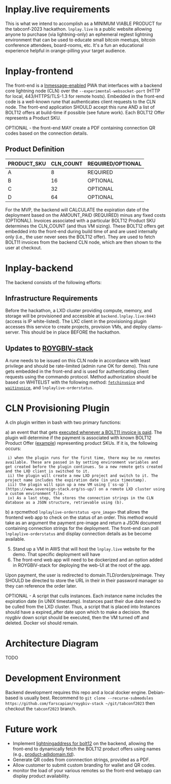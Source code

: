 # lnplay.live requirements

This is what we intend to accomplish as a MINIMUM VIABLE PRODUCT for the tabconf-2023 hackathon. `lnplay.live` is a public website allowing anyone to purchase (via lightning-only) an ephemeral regtest lightning environment that can be used to educate small bitcoin meetups, bitcoin conference attendees, board-rooms, etc. It's a fun an educational experience helpful in orange-pilling your target audience.
# lnplay-frontend

The front-end is a [lnmessage-enabled](https://github.com/aaronbarnardsound/lnmessage) PWA that interfaces with a backend core lightning node (CLN) over the `--experimental-websocket-port` (HTTP for local, 443/HTTPS/TLS-1.3 for remote hosts). Embedded in the front-end code is a well-known rune that authenticates client requests to the CLN node. The front-end application SHOULD accept this rune AND a list of BOLT12 offers at build-time if possible (see future work). Each BOLT12 Offer represents a Product SKU.

OPTIONAL - the front-end MAY create a PDF containing connection QR codes based on the connection details.
## Product Definition

|PRODUCT_SKU|CLN_COUNT|REQUIRED/OPTIONAL|
|---|---|---|
|A|8|REQUIRED|
|B|16|OPTIONAL|
|C|32|OPTIONAL|
|D|64|OPTIONAL|

For the MVP, the backend will CALCULATE the expiration date of the deployment based on the AMOUNT_PAID (REQUIRED) minus any fixed costs (OPTIONAL). Invoices associated with a particular BOLT12 Product SKU determines the CLN_COUNT (and thus VM sizing). These BOLT12 offers get embedded into the front-end during build time of and are used internally only (i.e., the user never sees the BOLT12 offer). They are used to fetch BOLT11 invoices from the backend CLN node, which are then shown to the user at checkout.
# lnplay-backend

The backend consists of the following efforts:

## Infrastructure Requirements

Before the hackathon, a LXD cluster providing compute, memory, and storage will be provisioned and accessible at `backend.lnplay.live:8443` (access is IP white-listed). The LXC client in the provisioning plugin accesses this service to create projects, provision VMs, and deploy clams-server. This should be in place BEFORE the hackathon.

## Updates to [ROYGBIV-stack](https://github.com/farscapian/roygbiv-stack)

A rune needs to be issued on this CLN node in accordance with least privilege and should be rate-limited (admin rune OK for demo). This rune gets embedded in the front-end and is used for authenticating client requests using the commando protocol. Method authorization should be based on WHITELIST with the following method: [`fetchinvoice`](https://docs.corelightning.org/reference/lightning-fetchinvoice) and [`waitinvoice`](https://docs.corelightning.org/reference/lightning-waitinvoice), and `lnplaylive-orderstatus`.


# CLN Provisioning Plugin

A cln plugin written in bash with two primary functions:  
  
  a) an event that that gets [executed whenever a BOLT11 invoice is paid](https://docs.corelightning.org/docs/event-notifications). The plugin will determine if the payment is associated with known BOLT12 Product Offer ([example](https://github.com/daGoodenough/bolt12-prism/blob/main/prism-plugin.py)) representing product SKUs. If it is, the following occurs:
  
     i) when the plugin runs for the first time, there may be no remotes available. These are passed in by setting environment variables and get created before the plugin continues. So a new remote gets created and the LXD client is switched to it.
     ii) the plugin will create a new LXD project and switch to it. The project name includes the expiration date (in unix timestamp).
     iii) the plugin will spin up a new VM using [`ss-up`](https://www.sovereign-stack.org/ss-up/) on a remote LXD cluster using a custom environment file.
     iv) As a last step, the stores the connection strings in the CLN database as a JSON structure, retrievable using (b).
  
  b) a rpcmethod `lnplaylive-orderstatus <pre_image>` that allows the frontend web app to check on the status of an order. This method would take as an argument the payment pre-image and return a JSON document containing connection strings for the deployment. The front-end can poll `lnplaylive-orderstatus` and display connection details as be become available.

5. Stand up a VM in AWS that will host the `lnplay.live` website for the demo. That specific deployment will have 
5. The front-end web app will need to be dockerized and an option added in ROYGBIV-stack for deploying the web-UI at the root of the app.

Upon payment, the user is redirected to domain.TLD/orders/preimage. They SHOULD be directed to store the URL in their in their password manager so they can reference the order later. 

OPTIONAL - A script that culls instances. Each instance name includes the expiration date (in UNIX timestamp). Instances past their due date need to be culled from the LXD cluster. Thus, a script that  is placed into Instances should have a expired_after date upon which to make a decision. the roygbiv down script should be executed, then the VM turned off and deleted. Docker vol should remain.

# Architecture Diagram

TODO

# Development Environment

Backend development requires this repo and a local docker engine. Debian-based is usually best. Recommend to `git clone --recurse-submodules https://github.com/farscapian/roygbiv-stack ~/git/tabconf2023` then checkout the `tabconf2023` branch.

# Future work

* Implement [lightningaddress for bolt12](https://github.com/rustyrussell/bolt12address) on the backend, allowing the front-end to dynamically fetch the BOLT12 product offers using names (e.g., product-a@domain.tld).
* Generate QR codes from connnection strings, provided as a PDF.
* Allow customer to submit custom branding for wallet and QR codes. 
* monitor the load of your various remotes so the front-end webapp can display product availability.
